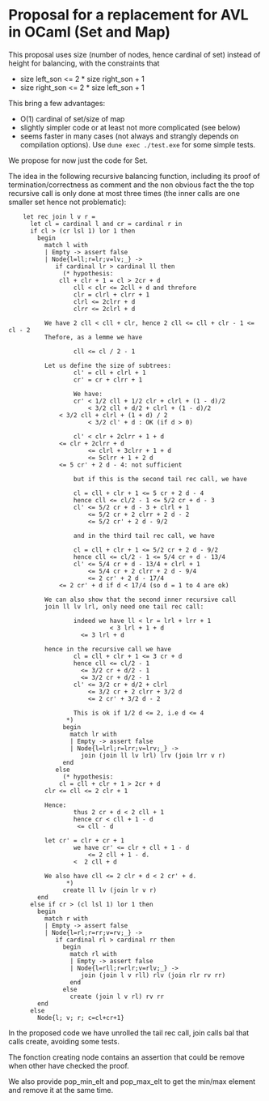 Proposal for a replacement for AVL in OCaml (Set and Map)
=========================================================

This proposal uses size (number of nodes, hence cardinal of set) instead of height for balancing,
with the constraints that
- size left_son <= 2 * size right_son + 1
- size right_son <= 2 * size left_son + 1

This bring a few advantages:

- O(1) cardinal of set/size of map
- slightly simpler code or at least not more complicated (see below)
- seems faster in many cases (not always and strangly depends
  on compilation options). Use `dune exec ./test.exe` for some
  simple tests.

We propose for now just the code for Set.

The idea in the following recursive balancing function, including its proof
of termination/correctness as comment and the non obvious fact the the top recursive call
is only done at most three times (the inner calls are one smaller set hence not problematic):
```
    let rec join l v r =
      let cl = cardinal l and cr = cardinal r in
      if cl > (cr lsl 1) lor 1 then
        begin
          match l with
          | Empty -> assert false
          | Node{l=ll;r=lr;v=lv;_} ->
             if cardinal lr > cardinal ll then
               (* hypothesis:
	          cll + clr + 1 = cl > 2cr + d
                  cll < clr <= 2cll + d and threfore
                  clr = clrl + clrr + 1
                  clrl <= 2clrr + d
                  clrr <= 2clrl + d

		  We have 2 cll < cll + clr, hence 2 cll <= cll + clr - 1 <= cl - 2
		  Thefore, as a lemme we have

                  cll <= cl / 2 - 1

		  Let us define the size of subtrees:
                  cl' = cll + clrl + 1
                  cr' = cr + clrr + 1

                  We have:
                  cr' < 1/2 cll + 1/2 clr + clrl + (1 - d)/2
                      < 3/2 cll + d/2 + clrl + (1 - d)/2
		      < 3/2 cll + clrl + (1 + d) / 2
                      < 3/2 cl' + d : OK (if d > 0)

                  cl' < clr + 2clrr + 1 + d
		      <= clr + 2clrr + d
                      <= clrl + 3clrr + 1 + d
                      <= 5clrr + 1 + 2 d
		      <= 5 cr' + 2 d - 4: not sufficient

                  but if this is the second tail rec call, we have

                  cl = cll + clr + 1 <= 5 cr + 2 d - 4
                  hence cll <= cl/2 - 1 <= 5/2 cr + d - 3
                  cl' <= 5/2 cr + d - 3 + clrl + 1
                      <= 5/2 cr + 2 clrr + 2 d - 2
                      <= 5/2 cr' + 2 d - 9/2

                  and in the third tail rec call, we have

                  cl = cll + clr + 1 <= 5/2 cr + 2 d - 9/2
                  hence cll <= cl/2 - 1 <= 5/4 cr + d - 13/4
                  cl' <= 5/4 cr + d - 13/4 + clrl + 1
                      <= 5/4 cr + 2 clrr + 2 d - 9/4
                      <= 2 cr' + 2 d - 17/4
		      <= 2 cr' + d if d < 17/4 (so d = 1 to 4 are ok)

		  We can also show that the second inner recursive call
		  join ll lv lrl, only need one tail rec call:

                  indeed we have ll < lr = lrl + lrr + 1
		                    < 3 lrl + 1 + d
				    <= 3 lrl + d

		  hence in the recursive call we have
                  cl = cll + clr + 1 <= 3 cr + d
                  hence cll <= cl/2 - 1
		            <= 3/2 cr + d/2 - 1
		            <= 3/2 cr + d/2 - 1
                  cl' <= 3/2 cr + d/2 + clrl
                      <= 3/2 cr + 2 clrr + 3/2 d
                      <= 2 cr' + 3/2 d - 2

                  This is ok if 1/2 d <= 2, i.e d <= 4
                *)
               begin
                 match lr with
                 | Empty -> assert false
                 | Node{l=lrl;r=lrr;v=lrv;_} ->
                    join (join ll lv lrl) lrv (join lrr v r)
               end
             else
               (* hypothesis:
	          cl = cll + clr + 1 > 2cr + d
		  clr <= cll <= 2 clr + 1

		  Hence:
                  thus 2 cr + d < 2 cll + 1
                  hence cr < cll + 1 - d
		           <= cll - d

		  let cr' = clr + cr + 1
                  we have cr' <= clr + cll + 1 - d
		              <= 2 cll + 1 - d.
			      <  2 cll + d

		  We also have cll <= 2 clr + d < 2 cr' + d.
                *)
               create ll lv (join lr v r)
        end
      else if cr > (cl lsl 1) lor 1 then
        begin
          match r with
          | Empty -> assert false
          | Node{l=rl;r=rr;v=rv;_} ->
             if cardinal rl > cardinal rr then
               begin
                 match rl with
                 | Empty -> assert false
                 | Node{l=rll;r=rlr;v=rlv;_} ->
                    join (join l v rll) rlv (join rlr rv rr)
                 end
               else
                 create (join l v rl) rv rr
        end
      else
        Node{l; v; r; c=cl+cr+1}
```

In the proposed code we have unrolled the tail rec call, join calls bal that calls create,
avoiding some tests.

The fonction creating node contains an assertion that could be remove when
other have checked the proof.

We also provide pop_min_elt and pop_max_elt to get the min/max element and remove it at
the same time.
